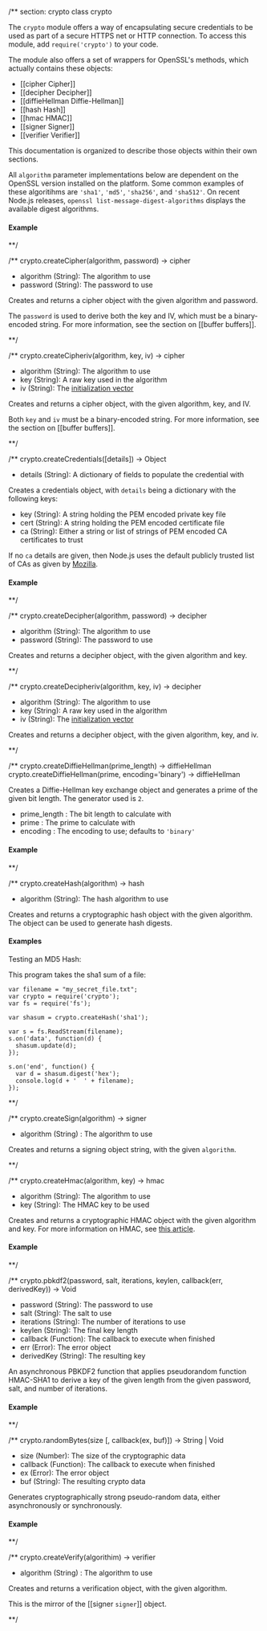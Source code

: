 
/** section: crypto
class crypto

The `crypto` module offers a way of encapsulating secure credentials to be used as part of a secure HTTPS net or HTTP connection. To access this module, add `require('crypto')` to your code. 

 The module also offers a set of wrappers for OpenSSL's methods, which actually contains these objects:

* [[cipher Cipher]]
* [[decipher Decipher]]
* [[diffieHellman Diffie-Hellman]]
* [[hash Hash]]
* [[hmac HMAC]] 
* [[signer Signer]]
* [[verifier Verifier]]

This documentation is organized to describe those objects within their own sections.

<Note>All `algorithm` parameter implementations below are dependent on the OpenSSL version installed on the platform. Some common examples of these algoritihms are `'sha1'`, `'md5'`, `'sha256'`, and `'sha512'`. On recent Node.js releases, `openssl list-message-digest-algorithms` displays the available digest algorithms. </Note>



#### Example

<script src='http://snippets.c9.io/github.com/c9/nodemanual.org-examples/nodejs_ref_guide/crypto/crypto.js?linestart=3&lineend=0&showlines=false' defer='defer'></script>

**/

/**
crypto.createCipher(algorithm, password) -> cipher
- algorithm (String):  The algorithm to use
- password (String):  The password to use

Creates and returns a cipher object with the given algorithm and password.

The `password` is used to derive both the key and IV, which must be a binary-encoded string. For more information, see the section on [[buffer buffers]].

**/ 


/**
crypto.createCipheriv(algorithm, key, iv) -> cipher
- algorithm (String): The algorithm to use
- key (String): A raw key used in the algorithm
- iv (String): The [initialization vector](http://en.wikipedia.org/wiki/Initialization_vector)

Creates and returns a cipher object, with the given algorithm, key, and IV.

Both `key` and `iv` must be a binary-encoded string. For more information, see the section on [[buffer buffers]].


**/ 


/**
crypto.createCredentials([details]) -> Object
- details (String): A dictionary of fields to populate the credential with

Creates a credentials object, with  `details` being a dictionary with the following keys:

- key (String): A string holding the PEM encoded private key file
- cert (String): A string holding the PEM encoded certificate file
- ca (String): Either a string or list of strings of PEM encoded CA certificates to trust

If no `ca` details are given, then Node.js uses the default publicly trusted list of CAs as given by [Mozilla](http://mxr.mozilla.org/mozilla/source/security/nss/lib/ckfw/builtins/certdata.txt).

#### Example

<script src='http://snippets.c9.io/github.com/c9/nodemanual.org-examples/nodejs_ref_guide/crypto/crypto.createCredentials.js?linestart=3&lineend=0&showlines=false' defer='defer'></script>

**/ 


/**
crypto.createDecipher(algorithm, password) -> decipher
- algorithm (String): The algorithm to use
- password (String): The password to use

Creates and returns a decipher object, with the given algorithm and key.

**/ 


/**
crypto.createDecipheriv(algorithm, key, iv) -> decipher
- algorithm (String): The algorithm to use
- key (String): A raw key used in the algorithm
- iv (String): The [initialization vector](http://en.wikipedia.org/wiki/Initialization_vector)

Creates and returns a decipher object, with the given algorithm, key, and iv.

**/ 


/**
crypto.createDiffieHellman(prime_length) -> diffieHellman
crypto.createDiffieHellman(prime, encoding='binary') -> diffieHellman

Creates a Diffie-Hellman key exchange object and generates a prime of the given bit length. The generator used is `2`.

- prime_length : The bit length to calculate with
- prime : The prime to calculate with
- encoding : The encoding to use; defaults to `'binary'`

#### Example

<script src='http://snippets.c9.io/github.com/c9/nodemanual.org-examples/nodejs_ref_guide/crypto/crypto.createDiffieHellman.js?linestart=3&lineend=0&showlines=false' defer='defer'></script>

**/ 


/**
crypto.createHash(algorithm) -> hash
- algorithm (String): The hash algorithm to use

Creates and returns a cryptographic hash object with the given algorithm. The object can be used to generate hash digests.

#### Examples

Testing an MD5 Hash:

<script src='http://snippets.c9.io/github.com/c9/nodemanual.org-examples/nodejs_ref_guide/crypto/crypto.createHash.js?linestart=3&lineend=0&showlines=false' defer='defer'></script>

This program takes the sha1 sum of a file:

    var filename = "my_secret_file.txt";
    var crypto = require('crypto');
    var fs = require('fs');

    var shasum = crypto.createHash('sha1');

    var s = fs.ReadStream(filename);
    s.on('data', function(d) {
      shasum.update(d);
    });

    s.on('end', function() {
      var d = shasum.digest('hex');
      console.log(d + '  ' + filename);
    });

**/ 


/**
crypto.createSign(algorithm) -> signer
- algorithm (String) : The algorithm to use

Creates and returns a signing object string, with the given `algorithm`.


**/ 


/**
crypto.createHmac(algorithm, key) -> hmac
- algorithm (String): The algorithm to use
- key (String): The HMAC key to be used

Creates and returns a cryptographic HMAC object with the given algorithm and key. For more information on HMAC, see [this article](http://en.wikipedia.org/wiki/HMAC).

#### Example

<script src='http://snippets.c9.io/github.com/c9/nodemanual.org-examples/nodejs_ref_guide/crypto/crypto.createHmac.js?linestart=3&lineend=0&showlines=false' defer='defer'></script>

**/ 


/**
crypto.pbkdf2(password, salt, iterations, keylen, callback(err, derivedKey)) -> Void
- password (String): The password to use
- salt (String): The salt to use
- iterations (String): The number of iterations to use
- keylen (String): The final key length
- callback (Function): The callback to execute when finished
- err (Error): The error object
- derivedKey (String): The resulting key

An asynchronous PBKDF2 function that applies pseudorandom function HMAC-SHA1 to derive a key of the given length from the given password, salt, and number of iterations.

#### Example

<script src='http://snippets.c9.io/github.com/c9/nodemanual.org-examples/nodejs_ref_guide/crypto/crypto.pbkdf2.js?linestart=3&lineend=0&showlines=false' defer='defer'></script>

**/ 


/**
crypto.randomBytes(size [, callback(ex, buf)]) -> String | Void
- size (Number): The size of the cryptographic data
- callback (Function): The callback to execute when finished
- ex (Error): The error object
- buf (String): The resulting crypto data

Generates cryptographically strong pseudo-random data, either asynchronously or synchronously.

#### Example

<script src='http://snippets.c9.io/github.com/c9/nodemanual.org-examples/nodejs_ref_guide/crypto/crypto.randomBytes.js?linestart=3&lineend=0&showlines=false' defer='defer'></script>

**/ 

/**
crypto.createVerify(algorithim) -> verifier
- algorithm (String) : The algorithm to use

Creates and returns a verification object, with the given algorithm.

This is the mirror of the [[signer `signer`]] object.

**/ 